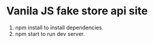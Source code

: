 # Vanila JS fake store api site

1. npm install to install dependencies.
2. npm start to run dev server.
